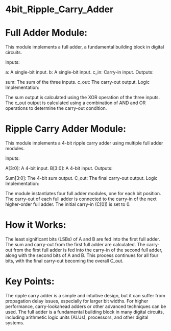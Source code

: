 # 4bit_Ripple_Carry_Adder
# Full Adder Module:

This module implements a full adder, a fundamental building block in digital circuits.

Inputs:

a: A single-bit input.
b: A single-bit input.
c_in: Carry-in input.
Outputs:

sum: The sum of the three inputs.
c_out: The carry-out output.
Logic Implementation:

The sum output is calculated using the XOR operation of the three inputs.
The c_out output is calculated using a combination of AND and OR operations to determine the carry-out condition.
# Ripple Carry Adder Module:

This module implements a 4-bit ripple carry adder using multiple full adder modules.

Inputs:

A[3:0]: A 4-bit input.
B[3:0]: A 4-bit input.
Outputs:

Sum[3:0]: The 4-bit sum output.
C_out: The final carry-out output.
Logic Implementation:

The module instantiates four full adder modules, one for each bit position.
The carry-out of each full adder is connected to the carry-in of the next higher-order full adder.
The initial carry-in (C[0]) is set to 0.
# How it Works:

The least significant bits (LSBs) of A and B are fed into the first full adder.
The sum and carry-out from the first full adder are calculated.
The carry-out from the first full adder is fed into the carry-in of the second full adder, along with the second bits of A and B.
This process continues for all four bits, with the final carry-out becoming the overall C_out.
# Key Points:

The ripple carry adder is a simple and intuitive design, but it can suffer from propagation delay issues, especially for larger bit widths.
For higher performance, carry-lookahead adders or other advanced techniques can be used.
The full adder is a fundamental building block in many digital circuits, including arithmetic logic units (ALUs), processors, and other digital systems.
